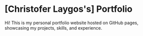 # [Christofer Laygos's] Portfolio

Hi! This is my personal portfolio website hosted on GitHub pages, showcasing my projects, skills, and experience. 
